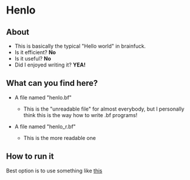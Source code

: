# Henlo 

## About
- This is basically the typical "Hello world" in brainfuck. 
- Is it efficient? **No**
- Is it useful? **No** 
- Did I enjoyed writing it? **YEA!**

## What can you find here? 
- A file named "henlo.bf" 
    * This is the "unreadable file" for almost everybody, but I personally think this is the way how to write .bf programs!

- A file named "henlo_r.bf" 
    * This is the more readable one

## How to run it 
Best option is to use something like [this] 

[this]: https://github.com/davekch/b